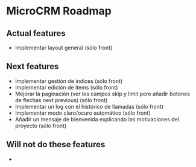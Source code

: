 # MicroCRM Roadmap

## Actual features

* Implementar layout general (sólo front)

## Next features

* Implementar gestión de índices (sólo front)
* Implementar edición de items (sólo front)
* Mejorar la paginación (ver los campos skip y limit pero añadir botones de flechas next previous) (sólo front)
* Implementar un log con el histórico de llamadas (sólo front)
* Implementar modo claro/ocuro automático (sólo front)
* Añadir un mensaje de bienvenida explicando las motivaciones del proyecto (sólo front)

## Will not do these features

* 
